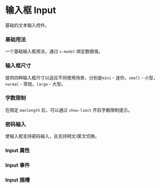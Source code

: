 <script setup lang="ts">
  import props from "../example/input/props.ts";
  import events from "../example/input/events.ts";
  import slots from "../example/input/slots.ts";
</script>

# 输入框 Input

基础的文本输入控件。

### 基础用法

一个基础输入框用法，通过 `v-model` 绑定数据值。
<demo-block src="example/input/basic" stack-blitz-name="input-basic"></demo-block>

### 输入框尺寸

提供四种输入框尺寸以适应不同使用场景，分别是`mini` - 迷你，`small` - 小型，`normal` - 常规，`large` - 大型。
<demo-block src="example/input/size" stack-blitz-name="input-size"></demo-block>

### 字数限制

在限定 `maxlength` 后，可以通过 `show-limit` 开启字数限制提示。
<demo-block src="example/input/limit" stack-blitz-name="input-limit"></demo-block>

### 密码输入

使输入框支持密码输入，且支持明文/匿文切换。
<demo-block src="example/input/password" stack-blitz-name="input-password"></demo-block>

### Input 属性

<table-block type="props" :data="props"></table-block>

### Input 事件

<table-block type="events" :data="events"></table-block>

### Input 插槽

<table-block type="slots" :data="slots"></table-block>

